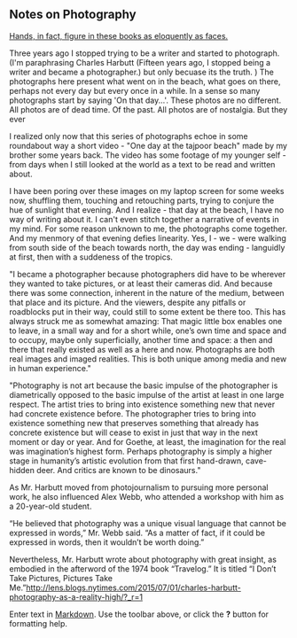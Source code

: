 ## Notes on Photography

[Hands, in fact, figure in these books as eloquently as faces.](http://www.americansuburbx.com/2010/10/review-paul-graham-shimmer-of.html)

Three years ago I stopped trying to be a writer and started to photograph. (I'm paraphrasing Charles Harbutt (Fifteen years ago, I stopped being a writer and became a photographer.) but only becuase its the truth. )
The photographs here present what went on in the beach, what goes on there, perhaps not every day but every once in a while. In a sense so many photographs start by saying 'On that day...'. These photos are no different. All photos are of dead time. Of the past. All photos are of nostalgia. But they ever

I realized only now that this series of photographs echoe in some roundabout way a short video - "One day at the tajpoor beach" made by my brother some years back. The video has some footage of my younger self - from days when I still looked at the world as a text to be read and written about.

I have been poring over these images on my laptop screen for some weeks now, shuffling them, touching and retouching parts, trying to conjure the hue of sunlight that evening. And I realize - that day at the beach, I have no way of writing about it. I can't even stitch together a narrative of events in my mind. For some reason unknown to me, the photographs come together. And my menmory of that evening defies linearity. Yes, I - we - were walking from south side of the beach towards north, the day was ending - languidly at first, then with a suddeness of the tropics.   

"I became a photographer because photographers did have to be wherever they wanted to take pictures, or at least their cameras did. And because there was some connection, inherent in the nature of the medium, between that place and its picture. And the viewers, despite any pitfalls or roadblocks put in their way, could still to some extent be there too. This has always struck me as somewhat amazing: That magic little box enables one to leave, in a small way and for a short while, one’s own time and space and to occupy, maybe only superficially, another time and space: a then and there that really existed as well as a here and now. Photographs are both real images and imaged realities. This is both unique among media and new in human experience."

"Photography is not art because the basic impulse of the photographer is diametrically opposed to the basic impulse of the artist at least in one large respect. The artist tries to bring into existence something new that never had concrete existence before. The photographer tries to bring into existence something new that preserves something that already has concrete existence but will cease to exist in just that way in the next moment or day or year. And for Goethe, at least, the imagination for the real was imagination’s highest form. Perhaps photography is simply a higher stage in humanity’s artistic evolution from that first hand-drawn, cave-hidden deer. And critics are known to be dinosaurs."

As Mr. Harbutt moved from photojournalism to pursuing more personal work, he also influenced Alex Webb, who attended a workshop with him as a 20-year-old student.

“He believed that photography was a unique visual language that cannot be expressed in words,” Mr. Webb said. “As a matter of fact, if it could be expressed in words, then it wouldn’t be worth doing.”

Nevertheless, Mr. Harbutt wrote about photography with great insight, as embodied in the afterword of the 1974 book “Travelog.” It is titled “I Don’t Take Pictures, Pictures Take Me.”http://lens.blogs.nytimes.com/2015/07/01/charles-harbutt-photography-as-a-reality-high/?_r=1




Enter text in [Markdown](http://daringfireball.net/projects/markdown/). Use the toolbar above, or click the **?** button for formatting help.

